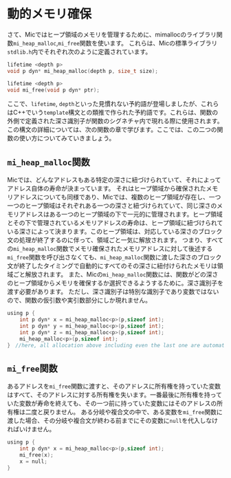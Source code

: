 # 動的メモリ確保
さて、Micではヒープ領域のメモリを管理するために、mimallocのライブラリ関数`mi_heap_malloc`,`mi_free`関数を使います。
これらは、Micの標準ライブラリ`stdlib.h`内でそれぞれ次のように定義されています。
```c
lifetime <depth p>
void p dyn* mi_heap_malloc(depth p, size_t size);

lifetime <depth p>
void mi_free(void p dyn* ptr);
```
ここで、`lifetime`, `depth`といった見慣れない予約語が登場しましたが、これらはC++でいう`template`構文との類推で作られた予約語です。これらは、関数の外側で定義された深さ識別子が関数のシグネチャ内で現れる際に使用されます。この構文の詳細については、次の関数の章で学びます。ここでは、この二つの関数の使い方についてみていきましょう。

## `mi_heap_malloc`関数
Micでは、どんなアドレスもある特定の深さに紐づけられていて、それによってアドレス自体の寿命が決まっています。
それはヒープ領域から確保されたメモリアドレスについても同様であり、Micでは、複数のヒープ領域が存在し、一つ一つのヒープ領域はそれぞれある一つの深さと紐づけられていて、同じ深さのメモリアドレスはある一つのヒープ領域の下で一元的に管理されます。ヒープ領域とその下で管理されているメモリアドレスの寿命は、ヒープ領域に紐づけられている深さによって決まります。このヒープ領域は、対応している深さのブロック文の処理が終了するのに伴って、領域ごと一気に解放されます。
つまり、すべての`mi_heap_malloc`関数でメモリ確保されたメモリアドレスに対して後述する`mi_free`関数を呼び出さなくても、`mi_heap_malloc`関数に渡した深さのブロック文が終了したタイミングで自動的にすべてのその深さに紐付けられたメモリは領域ごと解放されます。
また、Micの`mi_heap_malloc`関数には、関数がどの深さのヒープ領域からメモリを確保するか選択できるようするために。深さ識別子を渡す必要があります。
ただし、深さ識別子は特別な識別子であり変数ではないので、関数の仮引数や実引数部分にしか現れません。
```c
using p {
    int p dyn* x = mi_heap_malloc<p>(p,sizeof int);
    int p dyn* y = mi_heap_malloc<p>(p,sizeof int);
    int p dyn* z = mi_heap_malloc<p>(p,sizeof int);
    mi_heap_malloc<p>(p,sizeof int);
}　//here, all allocation above including even the last one are automatically freed.
```
## `mi_free`関数
あるアドレスを`mi_free`関数に渡すと、そのアドレスに所有権を持っていた変数はすべて、そのアドレスに対する所有権を失います。一番最後に所有権を持っていた変数が寿命を終えても、その一つ前に持っていた変数にはそのアドレスの所有権は二度と戻りません。
ある分岐や複合文の中で、ある変数を`mi_free`関数に渡した場合、その分岐や複合文が終わる前までにその変数に`null`を代入しなければいけません。

```c
using p {
    int p dyn* x = mi_heap_malloc<p>(p,sizeof int);
    mi_free(x);
    x = null;
}
```